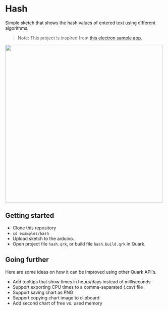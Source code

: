 # Hash
Simple sketch that shows the hash values of entered text using different algorithms.

> Note: This project is inspired from [this electron sample app.](https://github.com/electron/simple-samples/tree/master/hash)

<p align="left">
    <img src="https://i.imgur.com/VVCZOHo.png" width="500">
</p>

## Getting started

- Clone this repository
- `cd examples/hash`
- Upload sketch to the arduino.
- Open project file `hash.qrk`, or build file `hash.build.qrk` in Quark.

## Going further

Here are some ideas on how it can be improved using other Quark API's.

- Add tooltips that show times in hours/days instead of milliseconds
- Support exporting CPU times to a comma-separated (.csv) file
- Support saving chart as PNG
- Support copying chart image to clipboard
- Add second chart of free vs. used memory